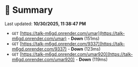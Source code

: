 # 📖 Summary
Last updated: **10/30/2025, 11:38:47 PM**

- `GET` [https://talk-m6gd.onrender.com/umar](https://talk-m6gd.onrender.com/umar) - **Down** (151ms)
- `GET` [https://talk-m6gd.onrender.com/9337](https://talk-m6gd.onrender.com/9337) - **Down** (123ms)
- `GET` [https://talk-m6gd.onrender.com/umar920](https://talk-m6gd.onrender.com/umar920) - **Down** (119ms)
